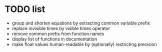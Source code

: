 # TODO list

* group and shorten equations by extracting common variable prefix
* replace invisible times by visible times operator
* remove common prefix from function names
* display list of functions in documentation
* make float values human-readable by (optionally) restricting precision
